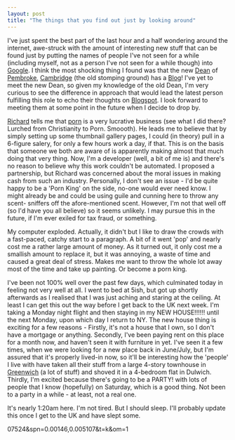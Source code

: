 ```yaml
---
layout: post
title: "The things that you find out just by looking around"
---
```

I've just spent the best part of the last hour and a half wondering around the
internet, awe-struck with the amount of interesting new stuff that can be
found just by putting the names of people I've not seen for a while (including
myself, not as a person I've not seen for a while though) into [Google][1]. I
think the most shocking thing I found was that the new [Dean][2] of
[Pembroke][3], [Cambridge][4] (the old stomping ground) has a [Blog][5]! I've
yet to meet the new Dean, so given my knowledge of the old Dean, I'm very
curious to see the difference in approach that would lead the latest person
fulfilling this role to echo their thoughts on [Blogspot][6]. I look forward
to meeting them at some point in the future when I decide to drop by.

[Richard][7] tells me that [porn][8] is a very lucrative business (see what I
did there? Lurched from Christianity to Porn. Smoooth). He leads me to believe
that by simply setting up some thumbnail gallery pages, I could (in theory)
pull in a 6-figure salery, for only a few hours work a day, if that. This is
on the basis that someone we both are aware of is apparently making almost
that much doing that very thing. Now, I'm a developer (well, a bit of me is)
and there's no reason to believe why this work couldn't be automated. I
proposed a partnership, but Richard was concerned about the moral issues in
making cash from such an industry. Personally, I don't see an issue - I'd be
quite happy to be a 'Porn King' on the side, no-one would ever need know. I
might already be and could be using guile and cunning here to throw any scent-
sniffers off the afore-mentioned scent. However, I'm not that well off (so I'd
have you all believe) so it seems unlikely. I may pursue this in the future,
if I'm ever exiled for tax fraud, or something.

My computer exploded. Actually, it didn't but I like to draw the crowds with a
fast-paced, catchy start to a paragraph. A bit of it went 'pop' and nearly
cost me a rather large amount of money. As it turned out, it only cost me a
smallish amount to replace it, but it was annoying, a waste of time and caused
a great deal of stress. Makes me want to throw the whole lot away most of the
time and take up painting. Or become a porn king.

I've been not 100% well over the past few days, which culminated today in
feeling not very well at all. I went to bed at 5ish, but got up shortly
afterwards as I realised that I was just aching and staring at the ceiling. At
least I can get this out the way before I get back to the UK next week. I'm
taking a Monday night flight and then staying in my NEW HOUSE!!!!!! until the
next Monday, upon which day I return to NY. The new house thing is exciting
for a few reasons - Firstly, it's not a house that I own, so I don't have a
mortgage or anything. Secondly, I've been paying rent on this place for a
month now, and haven't seen it with furniture in yet. I've seen it a few
times, when we were looking for a new place back in June/July, but I'm assured
that it's properly lived-in now, so it'll be interesting how the 'people' I
live with have taken all their stuff from a large 4-story townhouse in
[Greenwich][9] (a lot of stuff) and shoved it in a 4-bedroom flat in Dulwich.
Thirdly, I'm excited because there's going to be a PARTY! with lots of people
that I know (hopefully) on Saturday, which is a good thing. Not been to a
party in a while - at least, not a real one.

It's nearly 1:20am here. I'm not tired. But I should sleep. I'll probably
update this once I get to the UK and have slept some.

   [1]: http://www.google.com

   [2]: http://www.pem.cam.ac.uk/chapel/people/peop_1.htm

   [3]: http://www.pem.cam.ac.uk

   [4]: http://www.cam.ac.uk

   [5]: http://pembrokedean.blogspot.com/

   [6]: http://www.blogspot.com

   [7]: http://www.radiac.net

   [8]: http://www.google.co.uk/search?hl=en&q=porn

   [9]: http://maps.google.co.uk/maps?f=q&hl=en&ie=UTF8&z=19&ll=51.475715,-0.0
07524&spn=0.00146,0.005107&t=k&om=1

